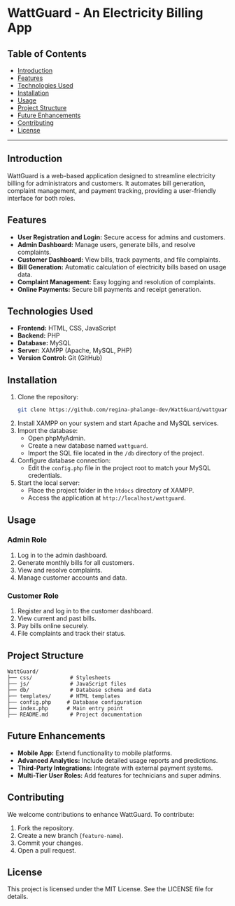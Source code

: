# WattGuard - An Electricity Billing App

## Table of Contents
- [Introduction](#introduction)
- [Features](#features)
- [Technologies Used](#technologies-used)
- [Installation](#installation)
- [Usage](#usage)
- [Project Structure](#project-structure)
- [Future Enhancements](#future-enhancements)
- [Contributing](#contributing)
- [License](#license)

---

## Introduction
WattGuard is a web-based application designed to streamline electricity billing for administrators and customers. It automates bill generation, complaint management, and payment tracking, providing a user-friendly interface for both roles.

## Features
- **User Registration and Login:** Secure access for admins and customers.
- **Admin Dashboard:** Manage users, generate bills, and resolve complaints.
- **Customer Dashboard:** View bills, track payments, and file complaints.
- **Bill Generation:** Automatic calculation of electricity bills based on usage data.
- **Complaint Management:** Easy logging and resolution of complaints.
- **Online Payments:** Secure bill payments and receipt generation.

## Technologies Used
- **Frontend:** HTML, CSS, JavaScript
- **Backend:** PHP
- **Database:** MySQL
- **Server:** XAMPP (Apache, MySQL, PHP)
- **Version Control:** Git (GitHub)

## Installation
1. Clone the repository:
   ```bash
   git clone https://github.com/regina-phalange-dev/WattGuard/wattguard.git
   ```
2. Install XAMPP on your system and start Apache and MySQL services.
3. Import the database:
   - Open phpMyAdmin.
   - Create a new database named `wattguard`.
   - Import the SQL file located in the `/db` directory of the project.
4. Configure database connection:
   - Edit the `config.php` file in the project root to match your MySQL credentials.
5. Start the local server:
   - Place the project folder in the `htdocs` directory of XAMPP.
   - Access the application at `http://localhost/wattguard`.

## Usage
### Admin Role
1. Log in to the admin dashboard.
2. Generate monthly bills for all customers.
3. View and resolve complaints.
4. Manage customer accounts and data.

### Customer Role
1. Register and log in to the customer dashboard.
2. View current and past bills.
3. Pay bills online securely.
4. File complaints and track their status.

## Project Structure
```
WattGuard/
├── css/            # Stylesheets
├── js/             # JavaScript files
├── db/             # Database schema and data
├── templates/      # HTML templates
├── config.php     # Database configuration
├── index.php      # Main entry point
├── README.md       # Project documentation
```

## Future Enhancements
- **Mobile App:** Extend functionality to mobile platforms.
- **Advanced Analytics:** Include detailed usage reports and predictions.
- **Third-Party Integrations:** Integrate with external payment systems.
- **Multi-Tier User Roles:** Add features for technicians and super admins.

## Contributing
We welcome contributions to enhance WattGuard. To contribute:
1. Fork the repository.
2. Create a new branch (`feature-name`).
3. Commit your changes.
4. Open a pull request.

## License
This project is licensed under the MIT License. See the LICENSE file for details.

